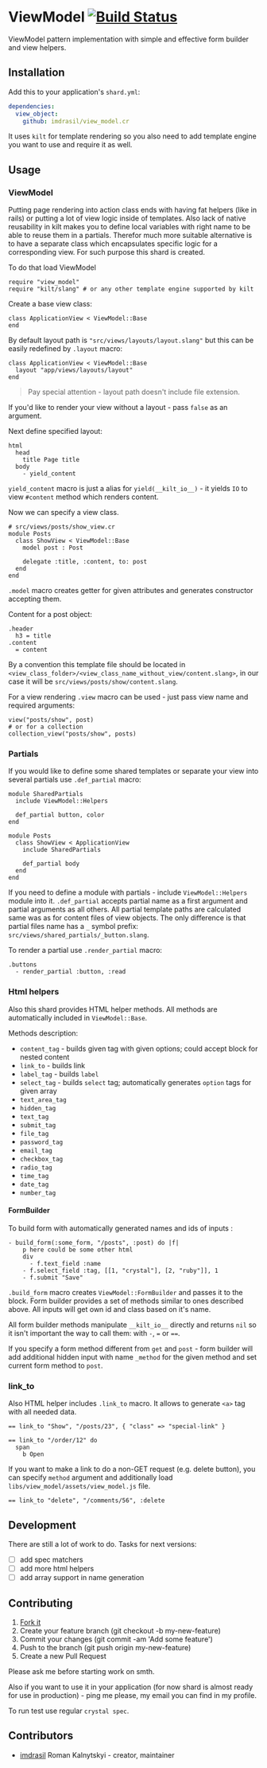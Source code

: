 # ViewModel [![Build Status](https://travis-ci.org/imdrasil/view_model.cr.svg)](https://travis-ci.org/imdrasil/view_model.cr)

ViewModel pattern implementation with simple and effective form builder and view helpers.

## Installation

Add this to your application's `shard.yml`:

```yaml
dependencies:
  view_object:
    github: imdrasil/view_model.cr
```

It uses `kilt` for template rendering so you also need to add template engine you want to use and require it as well.

## Usage

### ViewModel

Putting page rendering into action class ends with having fat helpers (like in rails) or putting a lot of view logic inside of templates. Also lack of native reusability in kilt makes you to define local variables with right name to be able to reuse them in a partials. Therefor much more suitable alternative is to have a separate class which encapsulates specific logic for a corresponding view. For such purpose this shard is created.

To do that load ViewModel

```crystal
require "view_model"
require "kilt/slang" # or any other template engine supported by kilt
```

Create a base view class:

```crystal
class ApplicationView < ViewModel::Base
end
```

By default layout path is `"src/views/layouts/layout.slang"` but this can be easily redefined by `.layout` macro:

```crystal
class ApplicationView < ViewModel::Base
  layout "app/views/layouts/layout"
end
```

> Pay special attention - layout path doesn't include file extension.

If you'd like to render your view without a layout - pass `false` as an argument.

Next define specified layout:

```slang
html
  head
    title Page title
  body
    - yield_content
```

`yield_content` macro is just a alias for `yield(__kilt_io__)` - it yields `IO` to view `#content` method which renders content.

Now we can specify a view class.

```crystal
# src/views/posts/show_view.cr
module Posts
  class ShowView < ViewModel::Base
    model post : Post

    delegate :title, :content, to: post
  end
end
```

`.model` macro creates getter for given attributes and generates constructor accepting them.

Content for a post object:

```slang
.header
  h3 = title
.content
  = content
```

By a convention this template file should be located in `<view_class_folder>/<view_class_name_without_view/content.slang>`, in our case it will be `src/views/posts/show/content.slang`.

For a view rendering `.view` macro can be used - just pass view name and required arguments:

```crystal
view("posts/show", post)
# or for a collection
collection_view("posts/show", posts)
```

### Partials

If you would like to define some shared templates or separate your view into several partials use `.def_partial` macro:

```crystal
module SharedPartials
  include ViewModel::Helpers

  def_partial button, color
end

module Posts
  class ShowView < ApplicationView
    include SharedPartials

    def_partial body
  end
end
```

If you need to define a module with partials - include `ViewModel::Helpers` module into it. `.def_partial` accepts partial name as a first argument and partial arguments as all others. All partial template paths are calculated same was as for content files of view objects. The only difference is that partial files name has a `_` symbol prefix: `src/views/shared_partials/_button.slang`.

To render a partial use `.render_partial` macro:

```slang
.buttons
  - render_partial :button, :read
```

### Html helpers

Also this shard provides HTML helper methods. All methods are automatically included in `ViewModel::Base`.

Methods description:

- `content_tag` - builds given tag with given options; could accept block for nested content
- `link_to` - builds link
- `label_tag` - builds `label`
- `select_tag` - builds `select` tag; automatically generates `option` tags for given array
- `text_area_tag`
- `hidden_tag`
- `text_tag`
- `submit_tag`
- `file_tag`
- `password_tag`
- `email_tag`
- `checkbox_tag`
- `radio_tag`
- `time_tag`
- `date_tag`
- `number_tag`

#### FormBuilder

To build form with automatically generated names and ids of inputs :

```slang
- build_form(:some_form, "/posts", :post) do |f|
    p here could be some other html
    div
      - f.text_field :name
    - f.select_field :tag, [[1, "crystal"], [2, "ruby"]], 1
    - f.submit "Save"
```

`.build_form` macro creates `ViewModel::FormBuilder` and passes it to the block. Form builder provides a set of methods similar to ones described above. All inputs will get own id and class based on it's name.

All form builder methods manipulate `__kilt_io__` directly and returns `nil` so it isn't important the way to call them: with `-`, `=` or `==`.

If you specify a form method different from `get` and `post` - form builder will add additional hidden input with name `_method` for the given method and set current form method to `post`.

### link_to

Also HTML helper includes `.link_to` macro. It allows to generate `<a>` tag with all needed data.

```slang
== link_to "Show", "/posts/23", { "class" => "special-link" }

== link_to "/order/12" do
  span
    b Open
```

If you want to make a link to do a non-GET request (e.g. delete button), you can specify `method` argument and additionally load `libs/view_model/assets/view_model.js` file.

```slang
== link_to "delete", "/comments/56", :delete
```

## Development

There are still a lot of work to do. Tasks for next versions:

- [ ] add spec matchers
- [ ] add more html helpers
- [ ] add array support in name generation

## Contributing

1. [Fork it]( https://github.com/imdrasil/view_model.cr/fork )
2. Create your feature branch (git checkout -b my-new-feature)
3. Commit your changes (git commit -am 'Add some feature')
4. Push to the branch (git push origin my-new-feature)
5. Create a new Pull Request

Please ask me before starting work on smth.

Also if you want to use it in your application (for now shard is almost ready for use in production) - ping me please, my email you can find in my profile.

To run test use regular `crystal spec`.

## Contributors

- [imdrasil](https://github.com/imdrasil) Roman Kalnytskyi - creator, maintainer
